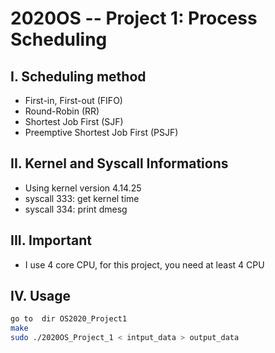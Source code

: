 # 2020OS -- Project 1: Process Scheduling
## I. Scheduling method
* First-in, First-out (FIFO)
* Round-Robin (RR)
* Shortest Job First (SJF) 
* Preemptive Shortest Job First (PSJF) 

## II. Kernel and Syscall Informations
* Using kernel version 4.14.25
* syscall 333: get kernel time
* syscall 334: print dmesg

## III. Important
* I use 4 core CPU, for this project, you need at least 4 CPU

## IV. Usage
```sh
go to  dir OS2020_Project1
make
sudo ./2020OS_Project_1 < intput_data > output_data
```